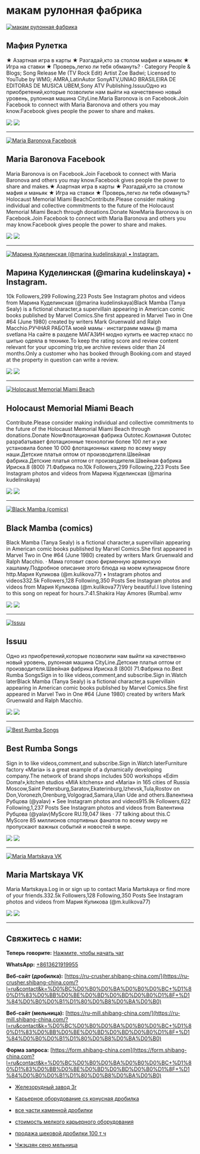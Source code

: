 # макам рулонная фабрика

<a href="https://swt.shibang-china.com/?l=ru&img&k=%D0%BC%D0%B0%D0%BA%D0%B0%D0%BC+%D1%80%D1%83%D0%BB%D0%BE%D0%BD%D0%BD%D0%B0%D1%8F+%D1%84%D0%B0%D0%B1%D1%80%D0%B8%D0%BA%D0%B0" target="_blank">![макам рулонная фабрика](http://static.shibang-china.com/all-800x300/993.jpg)</a>

## Мафия Рулетка
★ Азартная игра в карты ★ Разгадай,кто за столом мафия и маньяк ★ Игра на ставки ★ Проверь,легко ли тебя обмануть?&nbsp;&#0183;&#32;Category People &amp; Blogs; Song Release Me (TV Rock Edit) Artist Zoe Badwi; Licensed to YouTube by WMG; AMRA,LatinAutor SonyATV,UNIAO BRASILEIRA DE EDITORAS DE MUSICA UBEM,Sony ATV Publishing.IssuuОдно из приобретений,которые позволили нам выйти на качественно новый уровень, рулонная машина СityLine.Maria Baronova is on Facebook.Join Facebook to connect with Maria Baronova and others you may know.Facebook gives people the power to share and makes.


<a href="https://whatsapp.shibangsoft.com/WhatsApp.php" target="_blank" title="WhatsApp">![](http://static.shibang-china.com/icon/whatsapp.png)</a> <a href="https://swt.shibang-china.com/?l=ru&icon&k=%D0%BC%D0%B0%D0%BA%D0%B0%D0%BC+%D1%80%D1%83%D0%BB%D0%BE%D0%BD%D0%BD%D0%B0%D1%8F+%D1%84%D0%B0%D0%B1%D1%80%D0%B8%D0%BA%D0%B0" target="_blank">![](http://static.shibang-china.com/icon/chat-ru.png)</a>

---

<a href="https://swt.shibang-china.com/?l=ru&img&k=%D0%BC%D0%B0%D0%BA%D0%B0%D0%BC+%D1%80%D1%83%D0%BB%D0%BE%D0%BD%D0%BD%D0%B0%D1%8F+%D1%84%D0%B0%D0%B1%D1%80%D0%B8%D0%BA%D0%B0" target="_blank">![Maria Baronova Facebook](http://static.shibang-china.com/all-800x300/1446.jpg)</a>

## Maria Baronova Facebook
Maria Baronova is on Facebook.Join Facebook to connect with Maria Baronova and others you may know.Facebook gives people the power to share and makes.★ Азартная игра в карты ★ Разгадай,кто за столом мафия и маньяк ★ Игра на ставки ★ Проверь,легко ли тебя обмануть?Holocaust Memorial Miami BeachContribute.Please consider making individual and collective commitments to the future of the Holocaust Memorial Miami Beach through donations.Donate NowMaria Baronova is on Facebook.Join Facebook to connect with Maria Baronova and others you may know.Facebook gives people the power to share and makes.


<a href="https://whatsapp.shibangsoft.com/WhatsApp.php" target="_blank" title="WhatsApp">![](http://static.shibang-china.com/icon/whatsapp.png)</a> <a href="https://swt.shibang-china.com/?l=ru&icon&k=%D0%BC%D0%B0%D0%BA%D0%B0%D0%BC+%D1%80%D1%83%D0%BB%D0%BE%D0%BD%D0%BD%D0%B0%D1%8F+%D1%84%D0%B0%D0%B1%D1%80%D0%B8%D0%BA%D0%B0" target="_blank">![](http://static.shibang-china.com/icon/chat-ru.png)</a>

---

<a href="https://swt.shibang-china.com/?l=ru&img&k=%D0%BC%D0%B0%D0%BA%D0%B0%D0%BC+%D1%80%D1%83%D0%BB%D0%BE%D0%BD%D0%BD%D0%B0%D1%8F+%D1%84%D0%B0%D0%B1%D1%80%D0%B8%D0%BA%D0%B0" target="_blank">![Марина Куделинская (@marina kudelinskaya) • Instagram.](http://static.shibang-china.com/all-800x300/676.jpg)</a>

## Марина Куделинская (@marina kudelinskaya) • Instagram.
10k Followers,299 Following,223 Posts See Instagram photos and videos from Марина Куделинская (@marina kudelinskaya)Black Mamba (Tanya Sealy) is a fictional character,a supervillain appearing in American comic books published by Marvel Comics.She first appeared in Marvel Two in One #64 (June 1980) created by writers Mark Gruenwald and Ralph Macchio.РУЧНАЯ РАБОТА моей мамы&nbsp;&#0183;&#32;инстаграмм мамы @ mama svetlana На сайте в разделе МАГАЗИН модно купить ее мастер класс по шитью одеяла в технике.To keep the rating score and review content relevant for your upcoming trip,we archive reviews older than 24 months.Only a customer who has booked through Booking.com and stayed at the property in question can write a review.


<a href="https://whatsapp.shibangsoft.com/WhatsApp.php" target="_blank" title="WhatsApp">![](http://static.shibang-china.com/icon/whatsapp.png)</a> <a href="https://swt.shibang-china.com/?l=ru&icon&k=%D0%BC%D0%B0%D0%BA%D0%B0%D0%BC+%D1%80%D1%83%D0%BB%D0%BE%D0%BD%D0%BD%D0%B0%D1%8F+%D1%84%D0%B0%D0%B1%D1%80%D0%B8%D0%BA%D0%B0" target="_blank">![](http://static.shibang-china.com/icon/chat-ru.png)</a>

---

<a href="https://swt.shibang-china.com/?l=ru&img&k=%D0%BC%D0%B0%D0%BA%D0%B0%D0%BC+%D1%80%D1%83%D0%BB%D0%BE%D0%BD%D0%BD%D0%B0%D1%8F+%D1%84%D0%B0%D0%B1%D1%80%D0%B8%D0%BA%D0%B0" target="_blank">![Holocaust Memorial Miami Beach](http://static.shibang-china.com/all-800x300/1082.jpg)</a>

## Holocaust Memorial Miami Beach
Contribute.Please consider making individual and collective commitments to the future of the Holocaust Memorial Miami Beach through donations.Donate NowФлотационная фабрика Outotec.Компания Outotec разрабатывает флотационные технологии более 100 лет и уже установила более 10 000 флотационных камер по всему миру наши.Детские платья оптом от производителя.Швейная фабрика.Детские платья оптом от производителя.Швейная фабрика Ириска.8 (800) 71.Фабрика по.10k Followers,299 Following,223 Posts See Instagram photos and videos from Марина Куделинская (@marina kudelinskaya)


<a href="https://whatsapp.shibangsoft.com/WhatsApp.php" target="_blank" title="WhatsApp">![](http://static.shibang-china.com/icon/whatsapp.png)</a> <a href="https://swt.shibang-china.com/?l=ru&icon&k=%D0%BC%D0%B0%D0%BA%D0%B0%D0%BC+%D1%80%D1%83%D0%BB%D0%BE%D0%BD%D0%BD%D0%B0%D1%8F+%D1%84%D0%B0%D0%B1%D1%80%D0%B8%D0%BA%D0%B0" target="_blank">![](http://static.shibang-china.com/icon/chat-ru.png)</a>

---

<a href="https://swt.shibang-china.com/?l=ru&img&k=%D0%BC%D0%B0%D0%BA%D0%B0%D0%BC+%D1%80%D1%83%D0%BB%D0%BE%D0%BD%D0%BD%D0%B0%D1%8F+%D1%84%D0%B0%D0%B1%D1%80%D0%B8%D0%BA%D0%B0" target="_blank">![Black Mamba (comics)](http://static.shibang-china.com/all-800x300/1217.jpg)</a>

## Black Mamba (comics)
Black Mamba (Tanya Sealy) is a fictional character,a supervillain appearing in American comic books published by Marvel Comics.She first appeared in Marvel Two in One #64 (June 1980) created by writers Mark Gruenwald and Ralph Macchio.&nbsp;&#0183;&#32;Мама готовит свою фирменную армянскую хашламу.Подробное описание этого блюда на моем кулинарном блоге http.Мария Куликова (@m.kulikova77) • Instagram photos and videos332.5k Followers,128 Following,350 Posts See Instagram photos and videos from Мария Куликова (@m.kulikova77)Very beautiful.I love listening to this song on repeat for hours.7:41.Shakira Hay Amores (Rumba).wmv


<a href="https://whatsapp.shibangsoft.com/WhatsApp.php" target="_blank" title="WhatsApp">![](http://static.shibang-china.com/icon/whatsapp.png)</a> <a href="https://swt.shibang-china.com/?l=ru&icon&k=%D0%BC%D0%B0%D0%BA%D0%B0%D0%BC+%D1%80%D1%83%D0%BB%D0%BE%D0%BD%D0%BD%D0%B0%D1%8F+%D1%84%D0%B0%D0%B1%D1%80%D0%B8%D0%BA%D0%B0" target="_blank">![](http://static.shibang-china.com/icon/chat-ru.png)</a>

---

<a href="https://swt.shibang-china.com/?l=ru&img&k=%D0%BC%D0%B0%D0%BA%D0%B0%D0%BC+%D1%80%D1%83%D0%BB%D0%BE%D0%BD%D0%BD%D0%B0%D1%8F+%D1%84%D0%B0%D0%B1%D1%80%D0%B8%D0%BA%D0%B0" target="_blank">![Issuu](http://static.shibang-china.com/all-800x300/831.jpg)</a>

## Issuu
Одно из приобретений,которые позволили нам выйти на качественно новый уровень, рулонная машина СityLine.Детские платья оптом от производителя.Швейная фабрика Ириска.8 (800) 71.Фабрика по.Best Rumba SongsSign in to like videos,comment,and subscribe.Sign in.Watch laterBlack Mamba (Tanya Sealy) is a fictional character,a supervillain appearing in American comic books published by Marvel Comics.She first appeared in Marvel Two in One #64 (June 1980) created by writers Mark Gruenwald and Ralph Macchio.


<a href="https://whatsapp.shibangsoft.com/WhatsApp.php" target="_blank" title="WhatsApp">![](http://static.shibang-china.com/icon/whatsapp.png)</a> <a href="https://swt.shibang-china.com/?l=ru&icon&k=%D0%BC%D0%B0%D0%BA%D0%B0%D0%BC+%D1%80%D1%83%D0%BB%D0%BE%D0%BD%D0%BD%D0%B0%D1%8F+%D1%84%D0%B0%D0%B1%D1%80%D0%B8%D0%BA%D0%B0" target="_blank">![](http://static.shibang-china.com/icon/chat-ru.png)</a>

---

<a href="https://swt.shibang-china.com/?l=ru&img&k=%D0%BC%D0%B0%D0%BA%D0%B0%D0%BC+%D1%80%D1%83%D0%BB%D0%BE%D0%BD%D0%BD%D0%B0%D1%8F+%D1%84%D0%B0%D0%B1%D1%80%D0%B8%D0%BA%D0%B0" target="_blank">![Best Rumba Songs](http://static.shibang-china.com/all-800x300/944.jpg)</a>

## Best Rumba Songs
Sign in to like videos,comment,and subscribe.Sign in.Watch laterFurniture factory &#171;Maria&#187; is a great example of a dynamically developing company.The network of brand shops includes 500 workshops &#171;Edim Doma!&#187;,kitchen studios &#171;MIA kitchens&#187; and &#171;Maria&#187; in 165 cities of Russia Moscow,Saint Petersburg,Saratov,Ekaterinburg,Izhevsk,Tula,Rostov on Don,Voronezh,Orenburg,Volgograd,Samara,Ulan Ude and others.Валентина Рубцова (@yalav) • See Instagram photos and videos915.9k Followers,622 Following,1,237 Posts See Instagram photos and videos from Валентина Рубцова (@yalav)MyScore RU.19,047 likes &#183; 77 talking about this.С MyScore 85 миллионов спортивных фанатов по всему миру не пропускают важных событий и новостей в мире.


<a href="https://whatsapp.shibangsoft.com/WhatsApp.php" target="_blank" title="WhatsApp">![](http://static.shibang-china.com/icon/whatsapp.png)</a> <a href="https://swt.shibang-china.com/?l=ru&icon&k=%D0%BC%D0%B0%D0%BA%D0%B0%D0%BC+%D1%80%D1%83%D0%BB%D0%BE%D0%BD%D0%BD%D0%B0%D1%8F+%D1%84%D0%B0%D0%B1%D1%80%D0%B8%D0%BA%D0%B0" target="_blank">![](http://static.shibang-china.com/icon/chat-ru.png)</a>

---

<a href="https://swt.shibang-china.com/?l=ru&img&k=%D0%BC%D0%B0%D0%BA%D0%B0%D0%BC+%D1%80%D1%83%D0%BB%D0%BE%D0%BD%D0%BD%D0%B0%D1%8F+%D1%84%D0%B0%D0%B1%D1%80%D0%B8%D0%BA%D0%B0" target="_blank">![Maria Martskaya VK](http://static.shibang-china.com/all-800x300/771.jpg)</a>

## Maria Martskaya VK
Maria Martskaya.Log in or sign up to contact Maria Martskaya or find more of your friends.332.5k Followers,128 Following,350 Posts See Instagram photos and videos from Мария Куликова (@m.kulikova77)

<a href="https://whatsapp.shibangsoft.com/WhatsApp.php" target="_blank" title="WhatsApp">![](http://static.shibang-china.com/icon/whatsapp.png)</a> <a href="https://swt.shibang-china.com/?l=ru&icon&k=%D0%BC%D0%B0%D0%BA%D0%B0%D0%BC+%D1%80%D1%83%D0%BB%D0%BE%D0%BD%D0%BD%D0%B0%D1%8F+%D1%84%D0%B0%D0%B1%D1%80%D0%B8%D0%BA%D0%B0" target="_blank">![](http://static.shibang-china.com/icon/chat-ru.png)</a>

---
## Свяжитесь с нами:

**Теперь говорите:** [Нажмите, чтобы начать чат](https://swt.shibang-china.com?l=ru&contact&k=%D0%BC%D0%B0%D0%BA%D0%B0%D0%BC+%D1%80%D1%83%D0%BB%D0%BE%D0%BD%D0%BD%D0%B0%D1%8F+%D1%84%D0%B0%D0%B1%D1%80%D0%B8%D0%BA%D0%B0)

**WhatsApp:**  [+8613621919955](https://whatsapp.shibangsoft.com/WhatsApp.php)

**Веб-сайт (дробилка):** [https://ru-crusher.shibang-china.com/](https://ru-crusher.shibang-china.com/?l=ru&contact&k=%D0%BC%D0%B0%D0%BA%D0%B0%D0%BC+%D1%80%D1%83%D0%BB%D0%BE%D0%BD%D0%BD%D0%B0%D1%8F+%D1%84%D0%B0%D0%B1%D1%80%D0%B8%D0%BA%D0%B0)

**Веб-сайт (мельница):** [https://ru-mill.shibang-china.com/](https://ru-mill.shibang-china.com/?l=ru&contact&k=%D0%BC%D0%B0%D0%BA%D0%B0%D0%BC+%D1%80%D1%83%D0%BB%D0%BE%D0%BD%D0%BD%D0%B0%D1%8F+%D1%84%D0%B0%D0%B1%D1%80%D0%B8%D0%BA%D0%B0)

**Форма запроса:** [https://form.shibang-china.com](https://form.shibang-china.com?l=ru&contact&k=%D0%BC%D0%B0%D0%BA%D0%B0%D0%BC+%D1%80%D1%83%D0%BB%D0%BE%D0%BD%D0%BD%D0%B0%D1%8F+%D1%84%D0%B0%D0%B1%D1%80%D0%B8%D0%BA%D0%B0)

* [Железорудный завод 3r](../133/%D0%96%D0%B5%D0%BB%D0%B5%D0%B7%D0%BE%D1%80%D1%83%D0%B4%D0%BD%D1%8B%D0%B9%20%D0%B7%D0%B0%D0%B2%D0%BE%D0%B4%203r.md)

* [Карьерное оборудование cs конусная дробилка](../133/%D0%9A%D0%B0%D1%80%D1%8C%D0%B5%D1%80%D0%BD%D0%BE%D0%B5%20%D0%BE%D0%B1%D0%BE%D1%80%D1%83%D0%B4%D0%BE%D0%B2%D0%B0%D0%BD%D0%B8%D0%B5%20cs%20%D0%BA%D0%BE%D0%BD%D1%83%D1%81%D0%BD%D0%B0%D1%8F%20%D0%B4%D1%80%D0%BE%D0%B1%D0%B8%D0%BB%D0%BA%D0%B0.md)

* [все части каменной дробилки](../132/%D0%B2%D1%81%D0%B5%20%D1%87%D0%B0%D1%81%D1%82%D0%B8%20%D0%BA%D0%B0%D0%BC%D0%B5%D0%BD%D0%BD%D0%BE%D0%B9%20%D0%B4%D1%80%D0%BE%D0%B1%D0%B8%D0%BB%D0%BA%D0%B8.md)

* [стоимость мелкого карьерного оборудования](../135/%D1%81%D1%82%D0%BE%D0%B8%D0%BC%D0%BE%D1%81%D1%82%D1%8C%20%D0%BC%D0%B5%D0%BB%D0%BA%D0%BE%D0%B3%D0%BE%20%D0%BA%D0%B0%D1%80%D1%8C%D0%B5%D1%80%D0%BD%D0%BE%D0%B3%D0%BE%20%D0%BE%D0%B1%D0%BE%D1%80%D1%83%D0%B4%D0%BE%D0%B2%D0%B0%D0%BD%D0%B8%D1%8F.md)

* [продажа щековой дробилки 100 т ч](../133/%D0%BF%D1%80%D0%BE%D0%B4%D0%B0%D0%B6%D0%B0%20%D1%89%D0%B5%D0%BA%D0%BE%D0%B2%D0%BE%D0%B9%20%D0%B4%D1%80%D0%BE%D0%B1%D0%B8%D0%BB%D0%BA%D0%B8%20100%20%D1%82%20%D1%87.md)

* [Чжэцзян сено мельница](../135/%D0%A7%D0%B6%D1%8D%D1%86%D0%B7%D1%8F%D0%BD%20%D1%81%D0%B5%D0%BD%D0%BE%20%D0%BC%D0%B5%D0%BB%D1%8C%D0%BD%D0%B8%D1%86%D0%B0.md)